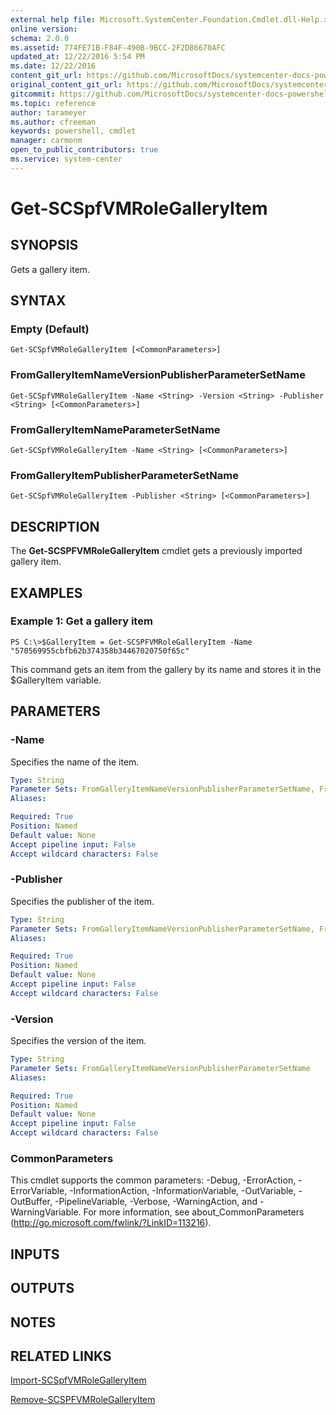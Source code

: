 ```yaml
---
external help file: Microsoft.SystemCenter.Foundation.Cmdlet.dll-Help.xml
online version: 
schema: 2.0.0
ms.assetid: 774FE71B-F84F-490B-9BCC-2F2D86670AFC
updated_at: 12/22/2016 5:54 PM
ms.date: 12/22/2016
content_git_url: https://github.com/MicrosoftDocs/systemcenter-docs-powershell/blob/master/systemcenter-cmdlets/SystemCenter2016/ServiceProviderFoundation/vlatest/Get-SCSPFVMRoleGalleryItem.md
original_content_git_url: https://github.com/MicrosoftDocs/systemcenter-docs-powershell/blob/master/systemcenter-cmdlets/SystemCenter2016/ServiceProviderFoundation/vlatest/Get-SCSPFVMRoleGalleryItem.md
gitcommit: https://github.com/MicrosoftDocs/systemcenter-docs-powershell/blob/17c3a51bd892aad46c731d9f381f0704b4815004/systemcenter-cmdlets/SystemCenter2016/ServiceProviderFoundation/vlatest/Get-SCSPFVMRoleGalleryItem.md
ms.topic: reference
author: tarameyer
ms.author: cfreeman
keywords: powershell, cmdlet
manager: carmonm
open_to_public_contributors: true
ms.service: system-center
---
```


# Get-SCSpfVMRoleGalleryItem

## SYNOPSIS
Gets a gallery item.

## SYNTAX

### Empty (Default)
```
Get-SCSpfVMRoleGalleryItem [<CommonParameters>]
```

### FromGalleryItemNameVersionPublisherParameterSetName
```
Get-SCSpfVMRoleGalleryItem -Name <String> -Version <String> -Publisher <String> [<CommonParameters>]
```

### FromGalleryItemNameParameterSetName
```
Get-SCSpfVMRoleGalleryItem -Name <String> [<CommonParameters>]
```

### FromGalleryItemPublisherParameterSetName
```
Get-SCSpfVMRoleGalleryItem -Publisher <String> [<CommonParameters>]
```

## DESCRIPTION
The **Get-SCSPFVMRoleGalleryItem** cmdlet gets a previously imported gallery item.

## EXAMPLES

### Example 1: Get a gallery item
```
PS C:\>$GalleryItem = Get-SCSPFVMRoleGalleryItem -Name "570569955cbfb62b374358b34467020750f65c"
```

This command gets an item from the gallery by its name and stores it in the $GalleryItem variable.

## PARAMETERS

### -Name
Specifies the name of the item.

```yaml
Type: String
Parameter Sets: FromGalleryItemNameVersionPublisherParameterSetName, FromGalleryItemNameParameterSetName
Aliases: 

Required: True
Position: Named
Default value: None
Accept pipeline input: False
Accept wildcard characters: False
```

### -Publisher
Specifies the publisher of the item.

```yaml
Type: String
Parameter Sets: FromGalleryItemNameVersionPublisherParameterSetName, FromGalleryItemPublisherParameterSetName
Aliases: 

Required: True
Position: Named
Default value: None
Accept pipeline input: False
Accept wildcard characters: False
```

### -Version
Specifies the version of the item.

```yaml
Type: String
Parameter Sets: FromGalleryItemNameVersionPublisherParameterSetName
Aliases: 

Required: True
Position: Named
Default value: None
Accept pipeline input: False
Accept wildcard characters: False
```

### CommonParameters
This cmdlet supports the common parameters: -Debug, -ErrorAction, -ErrorVariable, -InformationAction, -InformationVariable, -OutVariable, -OutBuffer, -PipelineVariable, -Verbose, -WarningAction, and -WarningVariable. For more information, see about_CommonParameters (http://go.microsoft.com/fwlink/?LinkID=113216).

## INPUTS

## OUTPUTS

## NOTES

## RELATED LINKS

[Import-SCSpfVMRoleGalleryItem](xref:SystemCenter2016/ServiceProviderFoundation/vlatest/Import-SCSpfVMRoleGalleryItem.md)

[Remove-SCSPFVMRoleGalleryItem](xref:SystemCenter2016/ServiceProviderFoundation/vlatest/Remove-SCSPFVMRoleGalleryItem.md)

